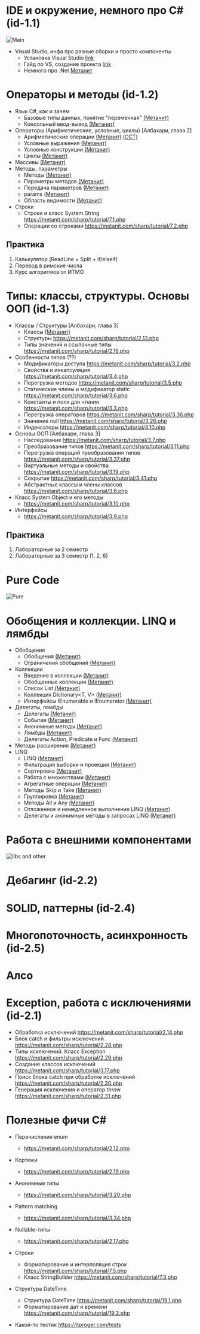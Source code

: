 # IDE и окружение, немного про C# (id-1.1)

![Main](img/main.jpg)

- Visual Studio, инфа про разные сборки и просто компоненты
  - Установка Visual Studio [link](https://docs.microsoft.com/ru-ru/visualstudio/install/install-visual-studio?view=vs-2019)
  - Гайд по VS, создание проекта [link](https://docs.microsoft.com/ru-ru/visualstudio/get-started/csharp/visual-studio-ide?view=vs-2019)
  - Немного про .Net [Метанит](https://metanit.com/sharp/tutorial/1.1.php)

# Операторы и методы (id-1.2)
- Язык C#, как и зачем
  - Базовые типы данных, понятие "переменная" [(Метанит)](https://metanit.com/sharp/tutorial/2.1.php)
  - Консольный ввод-вывод [(Метанит)](https://metanit.com/sharp/tutorial/2.15.php)
- Операторы (Арифметические, условные, циклы) [Албахари, глава 2]
  - Арифметические операции [(Метанит)](https://metanit.com/sharp/tutorial/2.3.php) [(CCT)](https://www.completecsharptutorial.com/basic/assignment-operators.php)
  - Условные выражения [(Метанит)](https://metanit.com/sharp/tutorial/2.24.php)
  - Условные конструкции [(Метанит)](https://metanit.com/sharp/tutorial/2.5.php)
  - Циклы [(Метанит)](https://metanit.com/sharp/tutorial/2.6.php)
- Массивы [(Метанит)](https://metanit.com/sharp/tutorial/2.4.php)
- Методы, параметры
  - Методы [(Метанит)](https://metanit.com/sharp/tutorial/2.8)
  - Параметры методов [(Метанит)](https://metanit.com/sharp/tutorial/2.9.php)
  - Передача параметров [(Метанит)](https://metanit.com/sharp/tutorial/2.27.php)
  - params [(Метанит)](https://metanit.com/sharp/tutorial/2.27.php)
  - Область видимости [(Метанит)](https://metanit.com/sharp/tutorial/2.18.php)
- Строки
  - Строки и класс System.String https://metanit.com/sharp/tutorial/7.1.php
  - Операции со строками https://metanit.com/sharp/tutorial/7.2.php

## Практика
1. Калькулятор (ReadLine + Split + if/elseif)
2. Перевод в римские числа
3. Курс алгоритмов от ИТМО

# Типы: классы, структуры. Основы ООП (id-1.3)
- Классы / Структуры [Албахари, глава 3]
  - Классы [(Метанит)](https://metanit.com/sharp/tutorial/3.1.php)
  - Структуры https://metanit.com/sharp/tutorial/2.13.php
  - Типы значений и ссылочные типы https://metanit.com/sharp/tutorial/2.16.php
- Особенности типов (??)
  - Модификаторы доступа https://metanit.com/sharp/tutorial/3.2.php
  - Свойства и инкапсуляция https://metanit.com/sharp/tutorial/3.4.php
  - Перегрузка методов https://metanit.com/sharp/tutorial/3.5.php
  - Статические члены и модификатор static https://metanit.com/sharp/tutorial/3.6.php
  - Константы и поля для чтения https://metanit.com/sharp/tutorial/3.3.php
  - Перегрузка операторов https://metanit.com/sharp/tutorial/3.36.php
  - Значение null https://metanit.com/sharp/tutorial/3.26.php
  - Индексаторы https://metanit.com/sharp/tutorial/4.10.php
- Основы ООП [Албахари, глава 3]
  - Наследование https://metanit.com/sharp/tutorial/3.7.php
  - Преобразование типов https://metanit.com/sharp/tutorial/3.11.php
  - Перегрузка операций преобразования типов https://metanit.com/sharp/tutorial/3.37.php
  - Виртуальные методы и свойства https://metanit.com/sharp/tutorial/3.19.php
  - Сокрытие https://metanit.com/sharp/tutorial/3.41.php
  - Абстрактные классы и члены классов https://metanit.com/sharp/tutorial/3.8.php
- Класс System.Object и его методы
  - https://metanit.com/sharp/tutorial/3.10.php
- Интерфейсы
  - https://metanit.com/sharp/tutorial/3.9.php

## Практика
1. Лабораторные за 2 семестр
2. Лабораторные за 3 семестр (1, 2, 6)

# Pure Code
![Pure](img/pure&#32;code.jpg)

# Обобщения и коллекции. LINQ и лямбды
- Обобщения
  - Обобщения [(Метанит)](https://metanit.com/sharp/tutorial/3.12.php)
  - Ограничения обобщений [(Метанит)](https://metanit.com/sharp/tutorial/3.38.php)
- Коллекции
  - Введение в коллекции [(Метанит)](https://metanit.com/sharp/tutorial/4.1.php)
  - Обобщенные коллекции [(Метанит)](https://metanit.com/sharp/tutorial/4.4.php)
  - Список List<T> [(Метанит)](https://metanit.com/sharp/tutorial/4.5.php)
  - Коллекция Dictionary<T, V> [(Метанит)](https://metanit.com/sharp/tutorial/4.9.php)
  - Интерфейсы IEnumerable и IEnumerator [(Метанит)](https://metanit.com/sharp/tutorial/4.11.php)
- Делегаты, лямбды
  - Делегаты [(Метанит)](https://metanit.com/sharp/tutorial/3.13.php)
  - События [(Метанит)](https://metanit.com/sharp/tutorial/3.14.php)
  - Анонимные методы [(Метанит)](https://metanit.com/sharp/tutorial/3.15.php)
  - Лямбды [(Метанит)](https://metanit.com/sharp/tutorial/3.16.php)
  - Делегаты Action, Predicate и Func [(Метанит)](https://metanit.com/sharp/tutorial/3.33.php)
- Методы расширения [(Метанит)](https://metanit.com/sharp/tutorial/3.18.php)
- LINQ
  - LINQ [(Метанит)](https://metanit.com/sharp/tutorial/15.1.php)
  - Фильтрация выборки и проекция [(Метанит)](https://metanit.com/sharp/tutorial/15.2.php)
  - Сортировка [(Метанит)](https://metanit.com/sharp/tutorial/15.3.php)
  - Работа с множествами [(Метанит)](https://metanit.com/sharp/tutorial/15.4.php)
  - Агрегатные операции [(Метанит)](https://metanit.com/sharp/tutorial/15.5.php)
  - Методы Skip и Take [(Метанит)](https://metanit.com/sharp/tutorial/15.11.php)
  - Группировка [(Метанит)](https://metanit.com/sharp/tutorial/15.6.php)
  - Методы All и Any [(Метанит)](https://metanit.com/sharp/tutorial/15.10.php)
  - Отложенное и немедленное выполнение LINQ [(Метанит)](https://metanit.com/sharp/tutorial/15.8.php)
  - Делегаты и анонимные методы в запросах LINQ [(Метанит)](https://metanit.com/sharp/tutorial/15.9.php)

# Работа с внешними компонентами
![libs and other](img/libs&#32;and&#32;other.jpg)


# Дебагинг (id-2.2)
# SOLID, паттерны (id-2.4)
# Многопоточность, асинхронность (id-2.5)
# Алсо

# Exception, работа с исключениями (id-2.1)
- Обработка исключений https://metanit.com/sharp/tutorial/2.14.php
- Блок catch и фильтры исключений https://metanit.com/sharp/tutorial/2.28.php
- Типы исключений. Класс Exception https://metanit.com/sharp/tutorial/2.29.php
- Создание классов исключений https://metanit.com/sharp/tutorial/3.17.php
- Поиск блока catch при обработке исключений https://metanit.com/sharp/tutorial/2.30.php
- Генерация исключения и оператор throw https://metanit.com/sharp/tutorial/2.31.php

# Полезные фичи C#
- Перечисления enum
  - https://metanit.com/sharp/tutorial/2.12.php
- Кортежи
  - https://metanit.com/sharp/tutorial/2.19.php
- Анонимные типы
  - https://metanit.com/sharp/tutorial/3.20.php
- Pattern matching
  - https://metanit.com/sharp/tutorial/3.34.php
- Nullable-типы
  - https://metanit.com/sharp/tutorial/2.17.php
- Строки
  - Форматирование и интерполяция строк https://metanit.com/sharp/tutorial/7.5.php
  - Класс StringBuilder https://metanit.com/sharp/tutorial/7.3.php
- Структура DateTime
  - Структура DateTime https://metanit.com/sharp/tutorial/19.1.php
  - Форматирование дат и времени https://metanit.com/sharp/tutorial/19.2.php

- Какой-то тестик https://itproger.com/tests